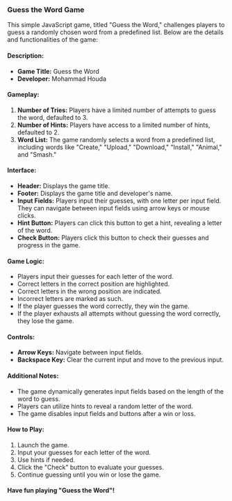 ### Guess the Word Game

This simple JavaScript game, titled "Guess the Word," challenges players to guess a randomly chosen word from a predefined list. Below are the details and functionalities of the game:

#### Description:
- **Game Title:** Guess the Word
- **Developer:** Mohammad Houda

#### Gameplay:
1. **Number of Tries:** Players have a limited number of attempts to guess the word, defaulted to 3.
2. **Number of Hints:** Players have access to a limited number of hints, defaulted to 2.
3. **Word List:** The game randomly selects a word from a predefined list, including words like "Create," "Upload," "Download," "Install," "Animal," and "Smash."

#### Interface:
- **Header:** Displays the game title.
- **Footer:** Displays the game title and developer's name.
- **Input Fields:** Players input their guesses, with one letter per input field. They can navigate between input fields using arrow keys or mouse clicks.
- **Hint Button:** Players can click this button to get a hint, revealing a letter of the word.
- **Check Button:** Players click this button to check their guesses and progress in the game.

#### Game Logic:
- Players input their guesses for each letter of the word.
- Correct letters in the correct position are highlighted.
- Correct letters in the wrong position are indicated.
- Incorrect letters are marked as such.
- If the player guesses the word correctly, they win the game.
- If the player exhausts all attempts without guessing the word correctly, they lose the game.

#### Controls:
- **Arrow Keys:** Navigate between input fields.
- **Backspace Key:** Clear the current input and move to the previous input.

#### Additional Notes:
- The game dynamically generates input fields based on the length of the word to guess.
- Players can utilize hints to reveal a random letter of the word.
- The game disables input fields and buttons after a win or loss.

#### How to Play:
1. Launch the game.
2. Input your guesses for each letter of the word.
3. Use hints if needed.
4. Click the "Check" button to evaluate your guesses.
5. Continue guessing until you win or lose the game.

#### Have fun playing "Guess the Word"!
